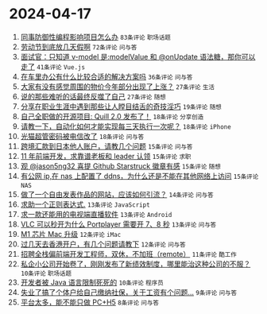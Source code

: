 # 2024-04-17

1. [同事防御性编程影响项目怎么办](https://www.v2ex.com/t/1033145) `83条评论` `职场话题`
1. [劳动节到底放几天假啊](https://www.v2ex.com/t/1033141) `72条评论` `问与答`
1. [面试官：只知道 v-model 是:modelValue 和 @onUpdate 语法糖，那你可以走了](https://www.v2ex.com/t/1033119) `41条评论` `Vue.js`
1. [在车里办公有什么比较合适的解决方案吗](https://www.v2ex.com/t/1033181) `36条评论` `问与答`
1. [大家有没有感觉周围的物价今年部分出现了上涨？](https://www.v2ex.com/t/1033164) `27条评论` `生活`
1. [说的那些难听的话最终反噬了自己](https://www.v2ex.com/t/1033117) `27条评论` `随想`
1. [分享在职业生涯中遇到那些让人瞠目结舌的奇技淫巧](https://www.v2ex.com/t/1033147) `19条评论` `随想`
1. [自己全职做的开源项目: Quill 2.0 发布了！](https://www.v2ex.com/t/1033179) `18条评论` `分享创造`
1. [请教一下，自动化如何才能实现每三天执行一次呢？](https://www.v2ex.com/t/1033166) `18条评论` `iPhone`
1. [光猫超管密码被电信改了](https://www.v2ex.com/t/1033124) `18条评论` `问与答`
1. [跨境汇款到日本他人账户，请教几个问题](https://www.v2ex.com/t/1033185) `15条评论` `问与答`
1. [11 年前端开发，求靠谱老板和 leader 认领](https://www.v2ex.com/t/1033173) `15条评论` `求职`
1. [观 @jason5ng32 喜提 Github Starstruck 徽章有感](https://www.v2ex.com/t/1033163) `15条评论` `随想`
1. [有公网 ip,在 nas 上配置了 ddns，为什么还是不能在其他网络上访问](https://www.v2ex.com/t/1033149) `15条评论` `NAS`
1. [做了一个自由发表作品的网站，应该如何引流？](https://www.v2ex.com/t/1033120) `14条评论` `问与答`
1. [求助一个正则表达式.](https://www.v2ex.com/t/1033188) `13条评论` `JavaScript`
1. [求一款还能用的电视端直播软件](https://www.v2ex.com/t/1033187) `13条评论` `Android`
1. [VLC 可以秒开为什么 Portplayer 需要开 7、8 秒](https://www.v2ex.com/t/1033150) `13条评论` `问与答`
1. [M1 芯片 Mac 升级](https://www.v2ex.com/t/1033215) `12条评论` `iMac`
1. [过几天去香港开户，有几个问题请教下](https://www.v2ex.com/t/1033129) `12条评论` `问与答`
1. [招聘全栈偏前端开发工程师，双休，不加班（remote）](https://www.v2ex.com/t/1033183) `11条评论` `酷工作`
1. [私企小公司开始卷了，刚刚发布了新绩效制度，哪里能治这种公司的不服？](https://www.v2ex.com/t/1033169) `10条评论` `职场话题`
1. [开发者被 Java 语言限制死死的](https://www.v2ex.com/t/1033125) `10条评论` `程序员`
1. [失业了搞了个体户给自己缴纳社保，关于工资有个问题...](https://www.v2ex.com/t/1033127) `9条评论` `问与答`
1. [平台太多，能不能只做 PC+H5](https://www.v2ex.com/t/1033135) `8条评论` `问与答`
